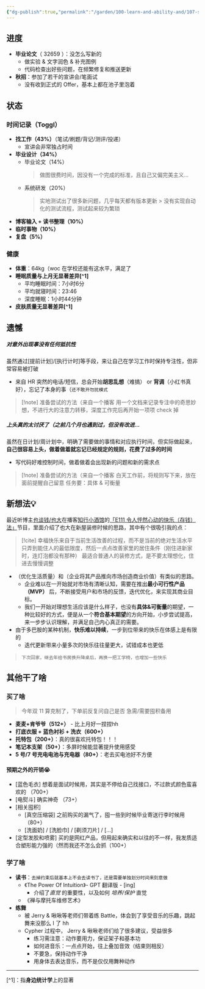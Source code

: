 ```yaml
---
{"dg-publish":true,"permalink":"/garden/100-learn-and-ability-and/107-self-examination/month/2023-10/","tags":["MonthSummary","时间/2023-10"],"created":"2023-11-03T18:07:17.798+08:00","updated":"2023-11-05T10:41:43.209+08:00"}
---
```



## 进度
* **毕业论文**（ 32659 ）：没怎么写新的
	* 做实验 & 文字润色 & 补充图例
	* 代码检查出好些问题，在频繁修复和推送更新
* **秋招**：参加了若干的宣讲会/笔面试
	- 没有收到正式的 Offer，基本上都在池子里泡着

## 状态
### 时间记录（Toggl）
* **找工作（43%）**（笔试/刷题/背记/测评/投递）
	* 宣讲会非常独占时间
* **毕业设计（34%）** 
	* 毕业论文（14%）
		> 做图很费时间，因没有一个完成的标准，且自己又偏完美主义...
	* 系统研发（20%）
		>  实地测试出了很多新问题，几乎每天都有版本更新
		     > 没有实现自动化的测试流程，测试起来较为繁琐
* **博客输入 + 读书整理（10%）**
* **临时事物（10%）**
* **复盘（5%）**

### 健康
* **体重**：64kg（woc 在学校还能有这水平，满足了
* **睡眠质量与上月无显著差异[^1]**
	* 平均睡眠时间：7小时6分
	* 平均就寝时间：23:46
	* 深度睡眠：1小时44分钟
* **皮肤质量无显著差异[^1]**

## 遗憾
##### 对意外出现事没有任何抵抗性
虽然通过[提前计划]/[执行计时]等手段，来让自己在学习工作时保持专注性，但非常容易被打破
- 来自 HR 突然的电话/短信，总会开始**胡思乱想**（难搞） or **背调**（小红书真好），忘记了本身的事（`还不敢开勿扰模式`
>[!note] 准备尝试的方法（来自一个播客
> 用一个文档来记录专注中的奇思妙想，不进行大的注意力转移，深度工作完后再开始一项项 check 掉
##### 上头真的太讨厌了（之前几个月也遇到过，但没有改进...
虽然在日计划/周计划中，明确了需要做的事情和对应执行时间，但实际做起来，**自己很容易上头，做着做着就忘记已经规定的规则，花费了过多的时间**
- 写代码好难控制时间，做着做着会出现新的问题和新的需求点
>[!note] 准备尝试的方法（来自一个播客
> 白天工作前，将规则写下来，放在面前提醒自己留意
> 任务要：具体 & 可衡量

## 新想法💡

<div class="transclusion internal-embed is-loaded"><div class="markdown-embed">





最近听博主[也谈钱/也大](https://yetanmoney.com/)在播客[知行小酒馆](https://podcasts.apple.com/cn/podcast/%E7%9F%A5%E8%A1%8C%E5%B0%8F%E9%85%92%E9%A6%86/id1559695855)的[「E111 令人怦然心动的快乐（存钱）法」](https://podcasts.apple.com/cn/podcast/%E7%9F%A5%E8%A1%8C%E5%B0%8F%E9%85%92%E9%A6%86/id1559695855?i=1000632005443)节目，里面介绍了也大在新屋装修时候的思路，其中有个很吸引我的点：
>[!cite] 幸福快乐来自于当前生活改善的过程，而不是当前的绝对生活水平
>只弄到能住人的最低限度，然后一点点改善家里的居住条件（刚住进新家时，连灯泡都没有那种）
>最适合普通人的装修方式，是不要太理想化，住进去慢慢调整
- （优化生活质量）和（企业将其产品推向市场创造商业价值）有类似的思路。
	- 企业难以在一开始就对市场有清晰认知，需要在推出**最小可行性产品（MVP）** 后，不断接受用户和市场的反馈，迭代优化，来实现其商业目标。
	- 我们一开始对理想生活应该是什么样子，也没有**具体&可衡量**的期望，一种比较好的方式，便是从一个**符合基本期望**的方向开始，小步尝试提高，来一步步认识理解，并满足自己内心真正的需要。
- 由于多巴胺的某种机制，**快乐难以持续**，一步到位带来的快乐在体感上是有限的
	- 迭代更新带来小量多次的快乐往往量更大，试错成本也更低

> `下次回家，继去年给书房换升降桌后，再换一把工学椅，也增加一些快乐`

</div></div>


## 其他干了啥
### 买了啥
> 今年双 11 算克制了，下单前反复问自己是否 急需/需要囤积备用
* **麦麦+肯爷爷（512+）** - 比上月好一捏捏hh
* **打底衣服 + 蓝色衬衫 + 洗衣（600+）**
* **托特包（200+）**：真的很喜欢托特包！！！
* **笔记本支架（50+）**：多屏时候能显著提升使用感受
* **5 号/7 号充电电池与充电器（80+）**：老去买电池好不方便
#### 预期之外的开销😭 
* [蓝色毛衣] 想着是面试时候用，其实是不停给自己找接口，不过款式颜色蛮喜欢的 （700+）
* [电熨斗] 确实神奇 （73+）
* [相关囤积]
	* [真空压缩袋] 之前购买的漏气了，囤一些到时候毕业寄送行李时候用（80+）
	* [洗面奶] / [洗脸巾] / [剃须刀片] / [...]
* [定型发胶和喷雾] 买的是网红产品，但用起来确实和以往的不一样，我发质适合塑形能力强的（然而我还不怎么会抓（100+）

### 学了啥
* **读书**：`去掉约束后就基本上不会去读书了，还是需要单独划分时间来刻意做`
	* 《The Power Of Intuition》- GPT 翻译版 - [ing]
		* 介绍了*直觉* 的重要性，以及如何 *培养/保护* 直觉
	* 《禅与摩托车维修艺术》
* **练舞**
	* 被 Jerry & 啾啾等老师们带着练 Battle，体会到了享受音乐的乐趣，跳起舞来没那么 I 了 hh
	* Cypher 过程中， Jerry & 啾啾老师们给了很多建议，受益很多
		* 练习需注意：动作要用力，保证架子和基本功
		* 如何进音乐：一点点开始，往上叠加音效（结束则相反）
		* 不要急，保持动作干净
		* 用身体去表达音乐，而不是仅仅用舞种动作



---
[^1]：指**身边统计学**上的显著